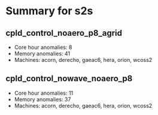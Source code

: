 # Summary for s2s

## cpld_control_noaero_p8_agrid
- Core hour anomalies: 8
- Memory anomalies: 41
- Machines: acorn, derecho, gaeac6, hera, orion, wcoss2

## cpld_control_nowave_noaero_p8
- Core hour anomalies: 11
- Memory anomalies: 37
- Machines: acorn, derecho, gaeac6, hera, orion, wcoss2

